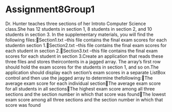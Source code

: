 # Assignment8Group1
Dr. Hunter teaches three sections of her Introto Computer Science class.She has 12 students in section 1, 8 students in section 2, and 10 students in section 3. In the supplementary materials, you will find the following files:Section1.txt –this file contains the final exam scores for each studentin section 1.Section2.txt –this file contains the final exam scores for each student in section 2.Section3.txt –this file contains the final exam scores for each student in section 3.Create an application that reads these three files and stores theircontents in a jagged array. The array’s first row should hold the exam scores for the students in section 1, and so on.The application should display each section’s exam scores in a separate ListBox control and then use the jagged array to determine thefollowing:The average exam score for each individual sectionThe average exam score for all students in all sectionsThe highest exam score among all three sections and the section number in which that score was foundThe lowest exam score among all three sections and the section number in which that score was found

